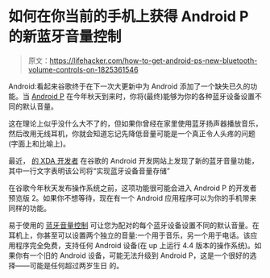 # 如何在你当前的手机上获得 Android P 的新蓝牙音量控制

> 原文：<https://lifehacker.com/how-to-get-android-ps-new-bluetooth-volume-controls-on-1825361546>

Android:看起来谷歌终于在下一次大更新中为 Android 添加了一个缺失已久的功能。当 [Android P](https://lifehacker.com/how-to-get-android-p-on-your-phone-right-now-1823615465) 在今年秋天到来时，你将(最终)能够为你的各种蓝牙设备设置不同的默认音量。



这在理论上似乎没什么大不了的，但如果你曾经在家里使用蓝牙扬声器播放音乐，然后改用无线耳机，你就会知道忘记先降低音量可能是一个真正令人头疼的问题(字面上和比喻上)。

最近， [的 XDA 开发者](https://www.xda-developers.com/android-p-automatically-remember-bluetooth-device-volume-levels/) 在谷歌的 Android 开发网站上发现了新的蓝牙音量功能，其中一行文字表明该公司将“实现蓝牙设备音量存储”

在谷歌今年秋天发布操作系统之前，这项功能很可能会进入 Android P 的开发者预览版 2。如果你不想等待，现在有一个 Android 应用程序可以为你的手机带来同样的功能。

易于使用的 [蓝牙音量控制](https://play.google.com/store/apps/details?id=eu.darken.bluemusic) 可让您为配对的每个蓝牙设备设置不同的默认音量。在耳机上，你甚至可以设置两个独立的音量:一个用于音乐，另一个用于电话。该应用程序完全免费，支持任何 Android 设备(在 up 上运行 4.4 版本的操作系统)。如果你有一个旧的 Android 设备，可能无法升级到 Android P，这是一个很好的选择——可能是任何超过两岁生日 的。